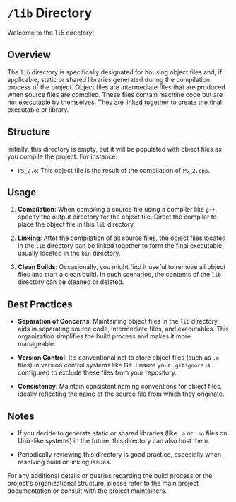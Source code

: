 # `/lib` Directory

Welcome to the `lib` directory!

## Overview

The `lib` directory is specifically designated for housing object files and, if applicable, static or shared libraries generated during the compilation process of the project. Object files are intermediate files that are produced when source files are compiled. These files contain machine code but are not executable by themselves. They are linked together to create the final executable or library.

## Structure

Initially, this directory is empty, but it will be populated with object files as you compile the project. For instance:

- `PS_2.o`: This object file is the result of the compilation of `PS_2.cpp`.

## Usage

1. **Compilation**: When compiling a source file using a compiler like `g++`, specify the output directory for the object file. Direct the compiler to place the object file in this `lib` directory.

2. **Linking**: After the compilation of all source files, the object files located in the `lib` directory can be linked together to form the final executable, usually located in the `bin` directory.

3. **Clean Builds**: Occasionally, you might find it useful to remove all object files and start a clean build. In such scenarios, the contents of the `lib` directory can be cleaned or deleted.

## Best Practices

- **Separation of Concerns**: Maintaining object files in the `lib` directory aids in separating source code, intermediate files, and executables. This organization simplifies the build process and makes it more manageable.

- **Version Control**: It’s conventional not to store object files (such as `.o` files) in version control systems like Git. Ensure your `.gitignore` is configured to exclude these files from your repository.

- **Consistency**: Maintain consistent naming conventions for object files, ideally reflecting the name of the source file from which they originate.

## Notes

- If you decide to generate static or shared libraries (like `.a` or `.so` files on Unix-like systems) in the future, this directory can also host them.

- Periodically reviewing this directory is good practice, especially when resolving build or linking issues.

For any additional details or queries regarding the build process or the project's organizational structure, please refer to the main project documentation or consult with the project maintainers.
